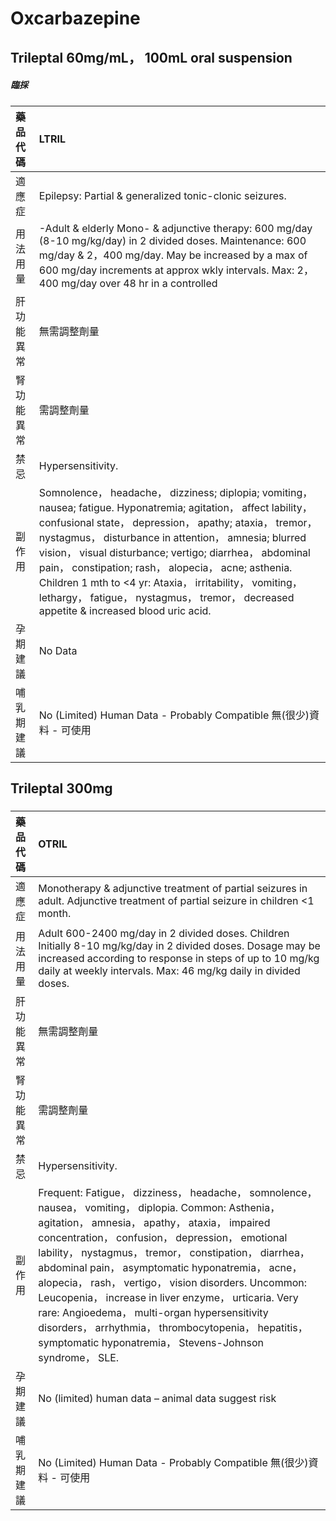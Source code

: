# Oxcarbazepine

## Trileptal 60mg/mL， 100mL oral suspension

##### 臨採

| 藥品代碼   | LTRIL                                                                                                                                                                                                                                                                                                                                                                                                                                                                                                           |
|:-----------|:----------------------------------------------------------------------------------------------------------------------------------------------------------------------------------------------------------------------------------------------------------------------------------------------------------------------------------------------------------------------------------------------------------------------------------------------------------------------------------------------------------------|
| 適應症     | Epilepsy: Partial & generalized tonic-clonic seizures.                                                                                                                                                                                                                                                                                                                                                                                                                                                          |
| 用法用量   | -Adult & elderly Mono- & adjunctive therapy: 600 mg/day (8-10 mg/kg/day) in 2 divided doses. Maintenance: 600 mg/day & 2，400 mg/day. May be increased by a max of 600 mg/day increments at approx wkly intervals. Max: 2，400 mg/day over 48 hr in a controlled                                                                                                                                                                                                                                                |
| 肝功能異常 | 無需調整劑量                                                                                                                                                                                                                                                                                                                                                                                                                                                                                                    |
| 腎功能異常 | 需調整劑量                                                                                                                                                                                                                                                                                                                                                                                                                                                                                                      |
| 禁忌       | Hypersensitivity.                                                                                                                                                                                                                                                                                                                                                                                                                                                                                               |
| 副作用     | Somnolence， headache， dizziness; diplopia; vomiting， nausea; fatigue. Hyponatremia; agitation， affect lability， confusional state， depression， apathy; ataxia， tremor， nystagmus， disturbance in attention， amnesia; blurred vision， visual disturbance; vertigo; diarrhea， abdominal pain， constipation; rash， alopecia， acne; asthenia. Children 1 mth to <4 yr: Ataxia， irritability， vomiting， lethargy， fatigue， nystagmus， tremor， decreased appetite & increased blood uric acid. |
| 孕期建議   | No Data                                                                                                                                                                                                                                                                                                                                                                                                                                                                                                         |
| 哺乳期建議 | No (Limited) Human Data - Probably Compatible 無(很少)資料 - 可使用                                                                                                                                                                                                                                                                                                                                                                                                                                             |

## Trileptal 300mg

##### 

| 藥品代碼   | OTRIL                                                                                                                                                                                                                                                                                                                                                                                                                                                                                                                                                                                                         |
|:-----------|:--------------------------------------------------------------------------------------------------------------------------------------------------------------------------------------------------------------------------------------------------------------------------------------------------------------------------------------------------------------------------------------------------------------------------------------------------------------------------------------------------------------------------------------------------------------------------------------------------------------|
| 適應症     | Monotherapy & adjunctive treatment of partial seizures in adult. Adjunctive treatment of partial seizure in children <1 month.                                                                                                                                                                                                                                                                                                                                                                                                                                                                                |
| 用法用量   | Adult 600-2400 mg/day in 2 divided doses. Children Initially 8-10 mg/kg/day in 2 divided doses. Dosage may be increased according to response in steps of up to 10 mg/kg daily at weekly intervals. Max: 46 mg/kg daily in divided doses.                                                                                                                                                                                                                                                                                                                                                                     |
| 肝功能異常 | 無需調整劑量                                                                                                                                                                                                                                                                                                                                                                                                                                                                                                                                                                                                  |
| 腎功能異常 | 需調整劑量                                                                                                                                                                                                                                                                                                                                                                                                                                                                                                                                                                                                    |
| 禁忌       | Hypersensitivity.                                                                                                                                                                                                                                                                                                                                                                                                                                                                                                                                                                                             |
| 副作用     | Frequent: Fatigue， dizziness， headache， somnolence， nausea， vomiting， diplopia. Common: Asthenia， agitation， amnesia， apathy， ataxia， impaired concentration， confusion， depression， emotional lability， nystagmus， tremor， constipation， diarrhea， abdominal pain， asymptomatic hyponatremia， acne， alopecia， rash， vertigo， vision disorders. Uncommon: Leucopenia， increase in liver enzyme， urticaria. Very rare: Angioedema， multi-organ hypersensitivity disorders， arrhythmia， thrombocytopenia， hepatitis， symptomatic hyponatremia， Stevens-Johnson syndrome， SLE. |
| 孕期建議   | No (limited) human data – animal data suggest risk                                                                                                                                                                                                                                                                                                                                                                                                                                                                                                                                                            |
| 哺乳期建議 | No (Limited) Human Data - Probably Compatible 無(很少)資料 - 可使用                                                                                                                                                                                                                                                                                                                                                                                                                                                                                                                                           |


